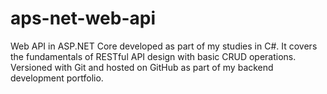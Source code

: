 # aps-net-web-api
Web API in ASP.NET Core developed as part of my studies in C#. It covers the fundamentals of RESTful API design with basic CRUD operations. Versioned with Git and hosted on GitHub as part of my backend development portfolio.
